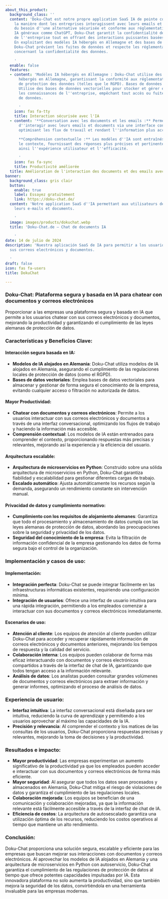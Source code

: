 ```yaml
---
about_this_product:
  background_class: ''
  content: 'Doku-Chat est notre propre application SaaS IA de pointe conçue pour révolutionner
    la manière dont les entreprises interagissent avec leurs emails et documents.  Né
    du besoin d''une alternative sécurisée et conforme aux réglementations aux chatbots
    IA généraux comme ChatGPT, Doku-Chat garantit la confidentialité des connaissances
    de l''entreprise tout en offrant des interactions puissantes basées sur l''IA.
    En exploitant des modèles IA hébergés en Allemagne et des bases de données vectorielles,
    Doku-Chat prévient les fuites de données et respecte les réglementations strictes
    concernant la confidentialité des données.

    '
  enable: false
  features:
  - content: 'Modèles IA hébergés en Allemagne : Doku-Chat utilise des modèles IA
      hébergés en Allemagne, garantissant la conformité aux réglementations locales
      de protection des données (telles que le RGPD). Bases de données vectorielles :
      Utilise des bases de données vectorielles pour stocker et gérer en toute sécurité
      les connaissances de l''entreprise, empêchant tout accès ou fuite non autorisé
      de données.

      '
    icon: fas fa-tty
    title: Interaction sécurisée avec l'IA
  - content: '**Conversation avec les documents et les emails :** Permet aux utilisateurs
      d''interagir avec leurs emails et documents via une interface conversationnelle,
      optimisant les flux de travail et rendant l''information plus accessible.

      **Compréhension contextuelle :** Les modèles d''IA sont entraînés à comprendre
      le contexte, fournissant des réponses plus précises et pertinentes, améliorant
      ainsi l''expérience utilisateur et l''efficacité.

      '
    icon: fas fa-sync
    title: Productivité améliorée
  title: Amélioration de l'interaction des documents et des emails avec Doku-Chat
banner:
  background_class: gris clair
  button:
    enable: true
    label: Essayez gratuitement
    link: https://doku-chat.de/
  content: 'Notre application SaaS d''IA permettant aux utilisateurs de discuter avec
    leurs e-mails et documents.

    '
  image: images/products/dokuchat.webp
  title: 'Doku-Chat.de – Chat de documents IA

    '
date: 14 de julio de 2024
description: 'Nuestra aplicación SaaS de IA para permitir a los usuarios chatear con
  sus correos electrónicos y documentos.

  '
draft: false
icon: fas fa-users
title: DokuChat

---
```

### Doku-Chat: Plataforma segura y basada en IA para chatear con documentos y correos electrónicos

Proporcionar a las empresas una plataforma segura y basada en IA que permite a los usuarios chatear con sus correos electrónicos y documentos, mejorando la productividad y garantizando el cumplimiento de las leyes alemanas de protección de datos.

### Características y Beneficios Clave:

#### Interacción segura basada en IA:

- **Modelos de IA alojados en Alemania**: Doku-Chat utiliza modelos de IA alojados en Alemania, asegurando el cumplimiento de las regulaciones locales de protección de datos (como el RGPD).
- **Bases de datos vectoriales**: Emplea bases de datos vectoriales para almacenar y gestionar de forma segura el conocimiento de la empresa, evitando cualquier acceso o filtración no autorizada de datos.

#### Mayor Productividad:

- **Chatear con documentos y correos electrónicos**: Permite a los usuarios interactuar con sus correos electrónicos y documentos a través de una interfaz conversacional, optimizando los flujos de trabajo y haciendo la información más accesible.
- **Comprensión contextual**: Los modelos de IA están entrenados para comprender el contexto, proporcionando respuestas más precisas y relevantes, mejorando así la experiencia y la eficiencia del usuario.

#### Arquitectura escalable:

- **Arquitectura de microservicios en Python**: Construido sobre una sólida arquitectura de microservicios en Python, Doku-Chat garantiza fiabilidad y escalabilidad para gestionar diferentes cargas de trabajo.
- **Escalado automático**: Ajusta automáticamente los recursos según la demanda, asegurando un rendimiento constante sin intervención manual.

#### Privacidad de datos y cumplimiento normativo:

- **Cumplimiento con los requisitos de alojamiento alemanes**: Garantiza que todo el procesamiento y almacenamiento de datos cumpla con las leyes alemanas de protección de datos, abordando las preocupaciones sobre la seguridad y privacidad de los datos.
- **Seguridad del conocimiento de la empresa**: Evita la filtración de información confidencial de la empresa gestionando los datos de forma segura bajo el control de la organización.


### Implementación y casos de uso:

#### Implementación:

- **Integración perfecta**: Doku-Chat se puede integrar fácilmente en las infraestructuras informáticas existentes, requiriendo una configuración mínima.
- **Integración de usuarios**: Ofrece una interfaz de usuario intuitiva para una rápida integración, permitiendo a los empleados comenzar a interactuar con sus documentos y correos electrónicos inmediatamente.

#### Escenarios de uso:

- **Atención al cliente**: Los equipos de atención al cliente pueden utilizar Doku-Chat para acceder y recuperar rápidamente información de correos electrónicos y documentos anteriores, mejorando los tiempos de respuesta y la calidad del servicio.
- **Colaboración interna**: Los equipos pueden colaborar de forma más eficaz interactuando con documentos y correos electrónicos compartidos a través de la interfaz de chat de IA, garantizando que todos tengan acceso a la información relevante.
- **Análisis de datos**: Los analistas pueden consultar grandes volúmenes de documentos y correos electrónicos para extraer información y generar informes, optimizando el proceso de análisis de datos.

### Experiencia de usuario:

- **Interfaz intuitiva**: La interfaz conversacional está diseñada para ser intuitiva, reduciendo la curva de aprendizaje y permitiendo a los usuarios aprovechar al máximo las capacidades de la IA.
- **Precisión y relevancia**: Al comprender el contexto y los matices de las consultas de los usuarios, Doku-Chat proporciona respuestas precisas y relevantes, mejorando la toma de decisiones y la productividad.

### Resultados e impacto:

- **Mayor productividad**: Las empresas experimentan un aumento significativo de la productividad ya que los empleados pueden acceder e interactuar con sus documentos y correos electrónicos de forma más eficiente.
- **Mayor seguridad**: Al asegurar que todos los datos sean procesados y almacenados en Alemania, Doku-Chat mitiga el riesgo de violaciones de datos y garantiza el cumplimiento de las regulaciones locales.
- **Colaboración mejorada**: Los equipos se benefician de una comunicación y colaboración mejoradas, ya que la información relevante está fácilmente accesible a través de la interfaz de chat de IA.
- **Eficiencia de costos**: La arquitectura de autosescalado garantiza una utilización óptima de los recursos, reduciendo los costos operativos al tiempo que mantiene un alto rendimiento.

### Conclusión:

Doku-Chat proporciona una solución segura, escalable y eficiente para las empresas que buscan mejorar sus interacciones con documentos y correos electrónicos. Al aprovechar los modelos de IA alojados en Alemania y una arquitectura de microservicios en Python con autoservicio, Doku-Chat garantiza el cumplimiento de las regulaciones de protección de datos al tiempo que ofrece potentes capacidades impulsadas por IA. Esta innovadora plataforma no solo aumenta la productividad, sino que también mejora la seguridad de los datos, convirtiéndola en una herramienta invaluable para las empresas modernas.
